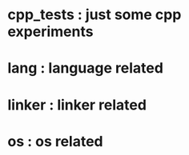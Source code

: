 # cpp_tests : just some cpp experiments
# lang : language related
# linker : linker related
# os : os related
